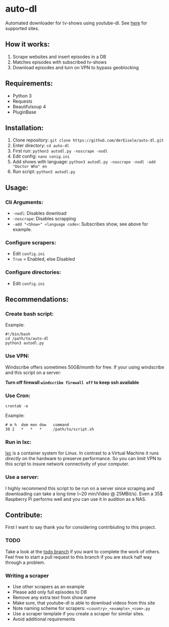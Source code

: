 # auto-dl
Automated downloader for tv-shows using youtube-dl.
See [here](https://github.com/derEisele/auto-dl/blob/stable/SUPPORTED_SITES.md) for supported sites.

## How it works:
1. Scrape websites and insert episodes in a DB
2. Matches episodes with subscribed tv-shows
3. Download episodes and turn on VPN to bypass geoblocking

## Requirements:
- Python 3
- Requests
- Beautifulsoup 4
- PluginBase

## Installation:
1. Clone repository: ```git clone https://github.com/derEisele/auto-dl.git```
2. Enter directory: ```cd auto-dl```
3. First run: ```python3 autodl.py -noscrape -nodl```
4. Edit config: ```nano conig.ini```
5. Add shows with language: ```python3 autodl.py -noscrape -nodl -add "Doctor Who" en``` 
6. Run script: ```python3 autodl.py```

## Usage:

### Cli Arguments:

- ```-nodl```: Disables download
- ```-noscrape```: Disables scrapping
- ```-add "<Show>" <language code>```: Subscribes show, see above for example.

### Configure scrapers:

- Edit ```config.ini```
- ```True``` = Enabled, else Disabled

### Configure directories:
- Edit ```config.ini```

## Recommendations:
### Create bash script:

Example:

```bs 
#!/bin/bash
cd /path/to/auto-dl
python3 autodl.py
```
### Use VPN:
Windscribe offers sometimes 50GB/month for free.
If your using windscribe and this script on a server:

**Turn off firewall ```windscribe firewall off``` to keep ssh available**

### Use Cron:
```crontab -e```

Example:

```
# m h  dom mon dow   command
30 2   *   *   *     /path/to/script.sh
```

### Run in lxc:
[lxc](https://linuxcontainers.org/) is a container system for Linux. 
In contrast to a Virtual Machine it runs *directly* on the hardware to preserve performance. So you can limit VPN to this script to insure network connectivity of your computer.

### Use a server:
I highly recommend this script to be run on a server since scraping and downloading can take a long time (~20 min/Video @ 25MBit/s).
Even a 35$ Raspberry Pi performs well and you can use it in audition as a NAS.

## Contribute:
First I want to say thank you for considering contribiuting to this project.

### TODO
Take a look at the [todo branch](https://github.com/derEisele/auto-dl/blob/todo/README.md) if you want to complete the work of others. Feel free to start a pull request to this branch if you are stuck half way through a problem.  

### Writing a scraper
- Use other scrapers as an example
- Please add only full episodes to DB
- Remove any extra text from show name
- Make sure, that youtube-dl is able to download videos from this site
- Note naming scheme for scrapers: ```<country>_<example>_<com>.py```
- Use a scraper template if you create a scraper for similar sites.
- Avoid additional requirements
